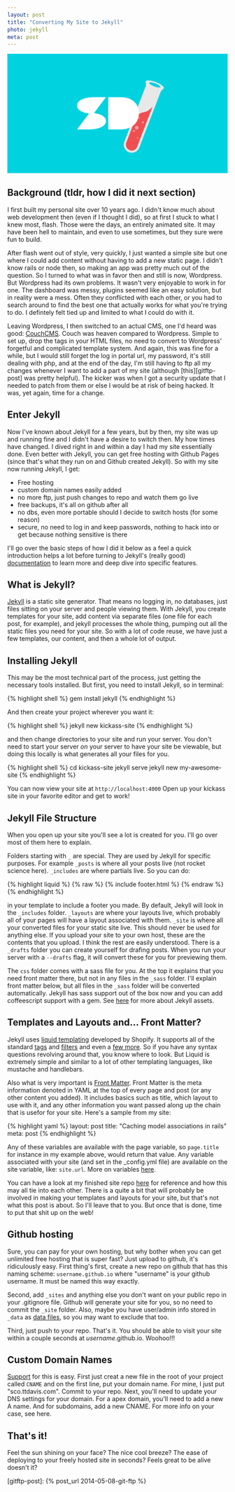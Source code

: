 ```yaml
---
layout: post
title: "Converting My Site to Jekyll"
photo: jekyll
meta: post
---
```


![](/images/jekyll.jpg)

## Background (tldr, how I did it next section)

I first built my personal site over 10 years ago. I didn't know much about web development then (even if I thought I did), so at first I stuck to what I knew most, flash. Those were the days, an entirely animated site. It may have been hell to maintain, and even to use sometimes, but they sure were fun to build.

After flash went out of style, very quickly, I just wanted a simple site but one where I could add content without having to add <!--more--> a new static page. I didn't know rails or node then, so making an app was pretty much out of the question. So I turned to what was in favor then and still is now, Wordpress. But Wordpress had its own problems. It wasn't very enjoyable to work in for one. The dashboard was messy, plugins seemed like an easy solution, but in reality were a mess. Often they conflicted with each other, or you had to search around to find the best one that actually works for what you're trying to do. I defintely felt tied up and limited to what I could do with it.

Leaving Wordpress, I then switched to an actual CMS, one I'd heard was good: [CouchCMS][couch]. Couch was heaven compared to Wordpress. Simple to set up, drop the tags in your HTML files, no need to convert to Wordpress' forgetful and complicated template system. And again, this was fine for a while, but I would still forget the log in portal url, my password, it's still dealing with php, and at the end of the day, I'm still having to ftp all my changes whenever I want to add a part of my site (although [this][gitftp-post] was pretty helpful). The kicker was when I got a security update that I needed to patch from them or else I would be at risk of being hacked. It was, yet again, time for a change.

## Enter Jekyll

Now I've known about Jekyll for a few years, but by then, my site was up and running fine and I didn't have a desire to switch then. My how times have changed. I dived right in and within a day I had my site essentially done. Even better with Jekyll, you can get free hosting with Github Pages (since that's what they run on and Github created Jekyll). So with my site now running Jekyll, I get:

- Free hosting
- custom domain names easily added
- no more ftp, just push changes to repo and watch them go live
- free backups, it's all on github after all
- no dbs, even more portable should I decide to switch hosts (for some reason)
- secure, no need to log in and keep passwords, nothing to hack into or get because nothing sensitive is there

I'll go over the basic steps of how I did it below as a feel a quick introduction helps a lot before turning to Jekyll's (really good) [documentation][docs] to learn more and deep dive into specific features.

## What is Jekyll?

[Jekyll][jekyll] is a static site generator. That means no logging in, no databases, just files sitting on your server and people viewing them. With Jekyll, you create templates for your site, add content via separate files (one file for each post, for example), and jekyll processes the whole thing, pumping out all the static files you need for your site. So with a lot of code reuse, we have just a few templates, our content, and then a whole lot of output. 

## Installing Jekyll

This may be the most technical part of the process, just getting the necessary tools installed. But first, you need to install Jekyll, so in terminal:

{% highlight shell %}
gem install jekyll
{% endhighlight %}

And then create your project wherever you want it:

{% highlight shell %}
jekyll new kickass-site
{% endhighlight %}

and then change directories to your site and run your server. You don't need to start your server *on* your server to have your site be viewable, but doing this locally is what generates all your files for you.

{% highlight shell %}
cd kickass-site
jekyll serve
jekyll new my-awesome-site
{% endhighlight %}

You can now view your site at `http://localhost:4000` Open up your kickass site in your favorite editor and get to work!

## Jekyll File Structure

When you open up your site you'll see a lot is created for you. I'll go over most of them here to explain. 

Folders starting with `_` are special. They are used by Jekyll for specific purposes. For example `_posts` is where all your posts live (not rocket science here). `_includes` are where partials live. So you can do:

{% highlight liquid %}
{% raw %}
{% include footer.html %}
{% endraw %}
{% endhighlight %}

in your template to include a footer you made. By default, Jekyll will look in the `_includes` folder. `_layouts` are where your layouts live, which probably all of your pages will have a layout associated with them. `_site` is where all your converted files for your static site live. This should never be used for anything else. If you upload your site to your own host, these are the contents that you upload.
I think the rest are easily understood. There is a `_drafts` folder you can create yourself for drafing posts. When you run your server with a `--drafts` flag, it will convert these for you for previewing them.

The `css` folder comes with a sass file for you. At the top it explains that you need front matter there, but not in any files in the `_sass` folder. I'll explain front matter below, but all files in the `_sass` folder will be converted automatically. Jekyll has sass support out of the box now and you can add coffeescript support with a gem. See [here][assets] for more about Jekyll assets.

## Templates and Layouts and... Front Matter?

Jekyll uses [liquid templating][liquid] developed by Shopify. It supports all of the standard [tags][liquid-tags] and [filters][liquid-filters] and even a [few more][jekyll-filters]. So if you have any syntax questions revolving around that, you know where to look. But Liquid is extremely simple and similar to a lot of other templating languages, like mustache and handlebars.

Also what is very important is [Front Matter][frontmatter]. Front Matter is the meta information denoted in YAML at the top of every page and post (or any other content you added). It includes basics such as title, which layout to use with it, and any other information you want passed along up the chain that is usefor for your site. Here's a sample from my site:

{% highlight yaml %}
layout: post
title: "Caching model associations in rails"
meta: post
{% endhighlight %}

Any of these variables are available with the page variable, so `page.title` for instance in my example above, would return that value. Any variable associated with your site (and set in the _config.yml file) are available on the site variable, like: `site.url`. More on variables [here][variables].

You can have a look at my finished site repo [here][my-site] for reference and how this may all tie into each other. There is a quite a bit that will probably be involved in making your templates and layouts for your site, but that's not what this post is about. So I'll leave that to you. But once that is done, time to put that shit up on the web!

## Github hosting

Sure, you can pay for your own hosting, but why bother when you can get unlimited free hosting that is super fast? Just upload to github, it's ridiculously easy. First thing's first, create a new repo on github that has this naming scheme: `username.github.io` where "username" is *your* github username. It must be named this way exactly. 

Second, add `_sites` and anything else you don't want on your public repo in your .gitignore file. Github will generate your site for you, so no need to commit the `_site` folder. Also, maybe you have user/admin info stored in `_data` as [data files][data-files], so you may want to exclude that too.

Third, just push to your repo. That's it. You should be able to visit your site within a couple seconds at *username*.github.io. Woohoo!!! 

## Custom Domain Names

[Support][custom-domain] for this is easy. First just creat a new file in the root of your project called `CNAME` and on the first line, put your domain name. For mine, I just put "sco.ttdavis.com". Commit to your repo. Next, you'll need to update your DNS settings for your domain. For a apex domain, you'll need to add a new A name. And for subdomains, add a new CNAME. For more info on your case, see here.

## That's it!

Feel the sun shining on your face? The nice cool breeze? The ease of deploying to your freely hosted site in seconds? Feels great to be alive doesn't it?


[jekyll]: http://jekyllrb.com/
[jekyll-filters]: http://jekyllrb.com/docs/templates/
[frontmatter]: http://jekyllrb.com/docs/frontmatter/
[variables]: http://jekyllrb.com/docs/variables/
[data-files]: http://jekyllrb.com/docs/datafiles/
[liquid-tags]: https://github.com/Shopify/liquid/wiki/Liquid-for-Designers#tags
[liquid-filters]: https://github.com/Shopify/liquid/wiki/Liquid-for-Designers#standard-filters
[docs]: http://jekyllrb.com/docs/home/
[assets]: http://jekyllrb.com/docs/assets/
[liquid]: https://docs.shopify.com/themes/liquid-documentation/basics
[couch]: http://www.couchcms.com/
[custom-domain]: https://help.github.com/articles/setting-up-a-custom-domain-with-github-pages/
[my-site]: https://github.com/scttdavs/scttdavs.github.io
[gitftp-post]: {% post_url 2014-05-08-git-ftp %}